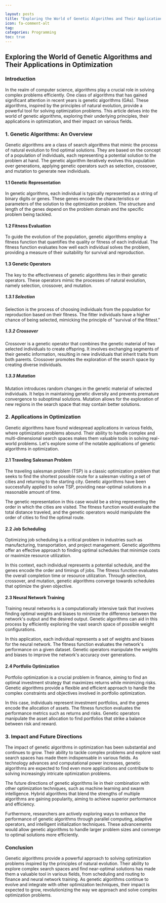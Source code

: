 ```yaml
---

layout: posts
title: "Exploring the World of Genetic Algorithms and Their Applications in Optimization"
icon: fa-comment-alt
tag:      
categories: Programming
toc: true
---
```




## Exploring the World of Genetic Algorithms and Their Applications in Optimization

### Introduction

In the realm of computer science, algorithms play a crucial role in solving complex problems efficiently. One class of algorithms that has gained significant attention in recent years is genetic algorithms (GAs). These algorithms, inspired by the principles of natural evolution, provide a powerful tool for solving optimization problems. This article delves into the world of genetic algorithms, exploring their underlying principles, their applications in optimization, and their impact on various fields.

### 1. Genetic Algorithms: An Overview

Genetic algorithms are a class of search algorithms that mimic the process of natural evolution to find optimal solutions. They are based on the concept of a population of individuals, each representing a potential solution to the problem at hand. The genetic algorithm iteratively evolves this population over generations, applying genetic operators such as selection, crossover, and mutation to generate new individuals.

#### 1.1 Genetic Representation

In genetic algorithms, each individual is typically represented as a string of binary digits or genes. These genes encode the characteristics or parameters of the solution to the optimization problem. The structure and length of the genes depend on the problem domain and the specific problem being tackled.

#### 1.2 Fitness Evaluation

To guide the evolution of the population, genetic algorithms employ a fitness function that quantifies the quality or fitness of each individual. The fitness function evaluates how well each individual solves the problem, providing a measure of their suitability for survival and reproduction.

#### 1.3 Genetic Operators

The key to the effectiveness of genetic algorithms lies in their genetic operators. These operators mimic the processes of natural evolution, namely selection, crossover, and mutation.

##### 1.3.1 Selection

Selection is the process of choosing individuals from the population for reproduction based on their fitness. The fitter individuals have a higher chance of being selected, mimicking the principle of "survival of the fittest."

##### 1.3.2 Crossover

Crossover is a genetic operator that combines the genetic material of two selected individuals to create offspring. It involves exchanging segments of their genetic information, resulting in new individuals that inherit traits from both parents. Crossover promotes the exploration of the search space by creating diverse individuals.

##### 1.3.3 Mutation

Mutation introduces random changes in the genetic material of selected individuals. It helps in maintaining genetic diversity and prevents premature convergence to suboptimal solutions. Mutation allows for the exploration of new regions in the search space that may contain better solutions.

### 2. Applications in Optimization

Genetic algorithms have found widespread applications in various fields, where optimization problems abound. Their ability to handle complex and multi-dimensional search spaces makes them valuable tools in solving real-world problems. Let's explore some of the notable applications of genetic algorithms in optimization.

#### 2.1 Traveling Salesman Problem

The traveling salesman problem (TSP) is a classic optimization problem that seeks to find the shortest possible route for a salesman visiting a set of cities and returning to the starting city. Genetic algorithms have been successfully applied to solve TSP, providing near-optimal solutions in a reasonable amount of time.

The genetic representation in this case would be a string representing the order in which the cities are visited. The fitness function would evaluate the total distance traveled, and the genetic operators would manipulate the order of cities to find the optimal route.

#### 2.2 Job Scheduling

Optimizing job scheduling is a critical problem in industries such as manufacturing, transportation, and project management. Genetic algorithms offer an effective approach to finding optimal schedules that minimize costs or maximize resource utilization.

In this context, each individual represents a potential schedule, and the genes encode the order and timings of jobs. The fitness function evaluates the overall completion time or resource utilization. Through selection, crossover, and mutation, genetic algorithms converge towards schedules that optimize the given objective.

#### 2.3 Neural Network Training

Training neural networks is a computationally intensive task that involves finding optimal weights and biases to minimize the difference between the network's output and the desired output. Genetic algorithms can aid in this process by efficiently exploring the vast search space of possible weight configurations.

In this application, each individual represents a set of weights and biases for the neural network. The fitness function evaluates the network's performance on a given dataset. Genetic operators manipulate the weights and biases to improve the network's accuracy over generations.

#### 2.4 Portfolio Optimization

Portfolio optimization is a crucial problem in finance, aiming to find an optimal investment strategy that maximizes returns while minimizing risks. Genetic algorithms provide a flexible and efficient approach to handle the complex constraints and objectives involved in portfolio optimization.

In this case, individuals represent investment portfolios, and the genes encode the allocation of assets. The fitness function evaluates the performance metrics such as returns and risks. Genetic operators manipulate the asset allocation to find portfolios that strike a balance between risk and reward.

### 3. Impact and Future Directions

The impact of genetic algorithms in optimization has been substantial and continues to grow. Their ability to tackle complex problems and explore vast search spaces has made them indispensable in various fields. As technology advances and computational power increases, genetic algorithms are expected to find even more applications and contribute to solving increasingly intricate optimization problems.

The future directions of genetic algorithms lie in their combination with other optimization techniques, such as machine learning and swarm intelligence. Hybrid algorithms that blend the strengths of multiple algorithms are gaining popularity, aiming to achieve superior performance and efficiency.

Furthermore, researchers are actively exploring ways to enhance the performance of genetic algorithms through parallel computing, adaptive operators, and intelligent initialization techniques. These advancements would allow genetic algorithms to handle larger problem sizes and converge to optimal solutions more efficiently.

### Conclusion

Genetic algorithms provide a powerful approach to solving optimization problems inspired by the principles of natural evolution. Their ability to explore complex search spaces and find near-optimal solutions has made them a valuable tool in various fields, from scheduling and routing to finance and neural network training. As genetic algorithms continue to evolve and integrate with other optimization techniques, their impact is expected to grow, revolutionizing the way we approach and solve complex optimization problems.